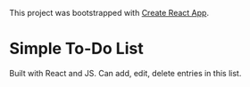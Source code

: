 This project was bootstrapped with [Create React App](https://github.com/facebook/create-react-app).

# Simple To-Do List
Built with React and JS. 
Can add, edit, delete entries in this list. 

